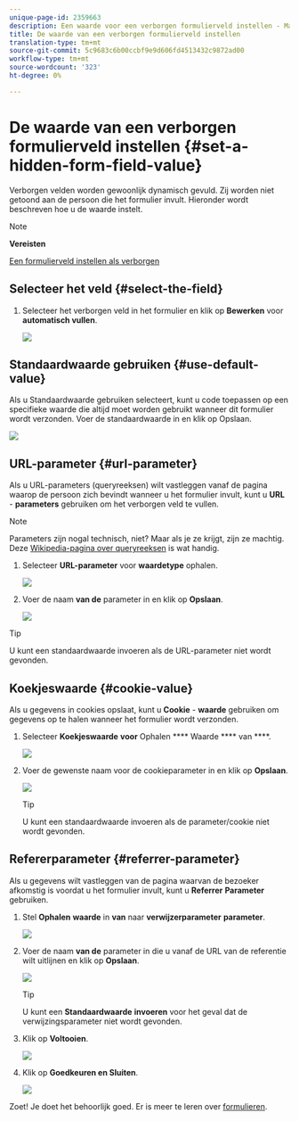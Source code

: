 ```yaml
---
unique-page-id: 2359663
description: Een waarde voor een verborgen formulierveld instellen - Marketo Docs - Productdocumentatie
title: De waarde van een verborgen formulierveld instellen
translation-type: tm+mt
source-git-commit: 5c9683c6b00ccbf9e9d606fd4513432c9872ad00
workflow-type: tm+mt
source-wordcount: '323'
ht-degree: 0%

---
```



# De waarde van een verborgen formulierveld instellen {#set-a-hidden-form-field-value}

Verborgen velden worden gewoonlijk dynamisch gevuld. Zij worden niet getoond aan de persoon die het formulier invult. Hieronder wordt beschreven hoe u de waarde instelt.

>[!NOTE]
>
>**Vereisten**
>
>[Een formulierveld instellen als verborgen](set-a-form-field-as-hidden.md)

## Selecteer het veld {#select-the-field}

1. Selecteer het verborgen veld in het formulier en klik op **Bewerken** voor **automatisch vullen**.

   ![](assets/autofill.png)

## Standaardwaarde gebruiken {#use-default-value}

Als u Standaardwaarde gebruiken selecteert, kunt u code toepassen op een specifieke waarde die altijd moet worden gebruikt wanneer dit formulier wordt verzonden. Voer de standaardwaarde in en klik op Opslaan.

![](assets/image2014-9-15-13-3a5-3a27.png)

## URL-parameter {#url-parameter}

Als u URL-parameters (queryreeksen) wilt vastleggen vanaf de pagina waarop de persoon zich bevindt wanneer u het formulier invult, kunt u **URL** - **parameters** gebruiken om het verborgen veld te vullen.

>[!NOTE]
>
>Parameters zijn nogal technisch, niet? Maar als je ze krijgt, zijn ze machtig. Deze [Wikipedia-pagina over queryreeksen](http://en.wikipedia.org/wiki/Query_string) is wat handig.

1. Selecteer **URL-parameter** voor **waardetype** ophalen.

   ![](assets/image2014-9-15-13-3a6-3a48.png)

1. Voer de naam **van de** parameter in en klik op **Opslaan**.

   ![](assets/image2014-9-15-13-3a7-3a35.png)

>[!TIP]
>
>U kunt een standaardwaarde invoeren als de URL-parameter niet wordt gevonden.

## Koekjeswaarde {#cookie-value}

Als u gegevens in cookies opslaat, kunt u **Cookie** - **waarde** gebruiken om gegevens op te halen wanneer het formulier wordt verzonden.

1. Selecteer **Koekjeswaarde** **voor** Ophalen **** Waarde **** van ****.

   ![](assets/image2014-9-15-13-3a8-3a21.png)

1. Voer de gewenste naam voor de cookieparameter in en klik op **Opslaan**.

   ![](assets/image2014-9-15-13-3a8-3a43.png)

   >[!TIP]
   >
   >U kunt een standaardwaarde invoeren als de parameter/cookie niet wordt gevonden.

## Refererparameter {#referrer-parameter}

Als u gegevens wilt vastleggen van de pagina waarvan de bezoeker afkomstig is voordat u het formulier invult, kunt u **Referrer** **Parameter** gebruiken.

1. Stel **Ophalen** **waarde** in **van** naar **verwijzerparameter** **parameter**.

   ![](assets/image2014-9-15-13-3a9-3a31.png)

1. Voer de naam **van de** parameter in die u vanaf de URL van de referentie wilt uitlijnen en klik op **Opslaan**.

   ![](assets/image2014-9-15-13-3a9-3a56.png)

   >[!TIP]
   >
   >U kunt een **Standaardwaarde** **invoeren** voor het geval dat de verwijzingsparameter niet wordt gevonden.

1. Klik op **Voltooien**.

   ![](assets/image2014-9-15-13-3a10-3a26.png)

1. Klik op **Goedkeuren en Sluiten**.

   ![](assets/image2014-9-15-13-3a10-3a43.png)

Zoet! Je doet het behoorlijk goed. Er is meer te leren over [formulieren](http://docs.marketo.com/display/docs/forms).
